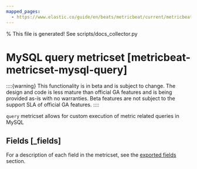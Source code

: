 ```yaml
---
mapped_pages:
  - https://www.elastic.co/guide/en/beats/metricbeat/current/metricbeat-metricset-mysql-query.html
---
```


% This file is generated! See scripts/docs_collector.py

# MySQL query metricset [metricbeat-metricset-mysql-query]

::::{warning}
This functionality is in beta and is subject to change. The design and code is less mature than official GA features and is being provided as-is with no warranties. Beta features are not subject to the support SLA of official GA features.
::::


`query` metricset allows for custom execution of metric related queries in MySQL

## Fields [_fields]

For a description of each field in the metricset, see the [exported fields](/reference/metricbeat/exported-fields-mysql.md) section.

